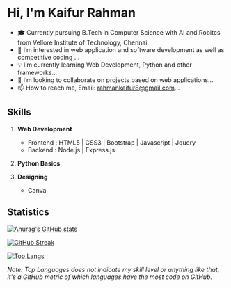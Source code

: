 # Hi, I'm Kaifur Rahman
- 🎓 Currently pursuing B.Tech in Computer Science with AI and Robitcs from Vellore Institute of Technology, Chennai
- 👀 I’m interested in web application and software development as well as competitive coding ...
- 💡  I’m currently learning Web Development, Python and other frameworks...
- 💞️ I’m looking to collaborate on projects based on web applications...
- 📫 How to reach me, Email: rahmankaifur8@gmail.com...

## Skills
1. **Web Development**
      - Frontend : HTML5 | CSS3 | Bootstrap | Javascript | Jquery 
      - Backend  : Node.js | Express.js
2. **Python Basics**

3. **Designing**
      - Canva
## Statistics
<!--github_stats-->
[![Anurag's GitHub stats](https://github-readme-stats.vercel.app/api?username=kaifur-rahman&show_icons=true&theme=highcontrast)](https://github.com/anuraghazra/github-readme-stats)

<!--streaks stats-->
[![GitHub Streak](https://github-readme-streak-stats.herokuapp.com/?user=kaifur-rahman&theme=dark&ring=DFE63C&currStreakLabel=DFE63C)](https://git.io/streak-stats)


[![Top Langs](https://github-readme-stats.vercel.app/api/top-langs/?username=kaifur-rahman&layout=compact&theme=highcontrast)](https://github.com/anuraghazra/github-readme-stats)

*Note: Top Languages does not indicate my skill level or anything like that, it's a GitHub metric of which languages have the most code on GitHub.*




<!---
kaifur-rahman/kaifur-rahman is a ✨ special ✨ repository because its `README.md` (this file) appears on your GitHub profile.
You can click the Preview link to take a look at your changes.
--->
